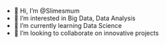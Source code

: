- 👋 Hi, I’m @Slimesmum
- 👀 I’m interested in Big Data, Data Analysis
- 🌱 I’m currently learning Data Science
- 💞️ I’m looking to collaborate on innovative projects

<!---
Slimesmum/Slimesmum is a ✨ special ✨ repository because its `README.md` (this file) appears on your GitHub profile.
You can click the Preview link to take a look at your changes.
--->
